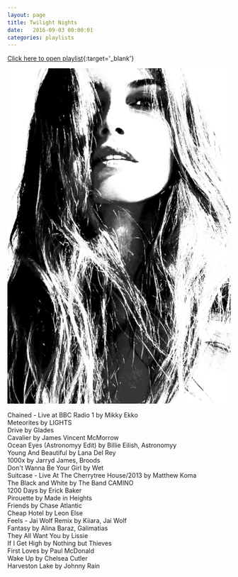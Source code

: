 ```yaml
---
layout: page
title: Twilight Nights
date:   2016-09-03 00:00:01
categories: playlists
---
```

[Click here to open playlist](/playlists/twilightnights){:target='\_blank'}

[![twilightnights][2]][1]

  [1]: /playlists/twilightnights
  [2]: /images/twilightnights.jpg

  Chained - Live at BBC Radio 1 by Mikky Ekko  
  Meteorites by LIGHTS  
  Drive by Glades  
  Cavalier by James Vincent McMorrow  
  Ocean Eyes (Astronomyy Edit) by Billie Eilish, Astronomyy  
  Young And Beautiful by Lana Del Rey  
  1000x by Jarryd James, Broods  
  Don't Wanna Be Your Girl by Wet  
  Suitcase - Live At The Cherrytree House/2013 by Matthew Koma  
  The Black and White by The Band CAMINO  
  1200 Days by Erick Baker  
  Pirouette by Made in Heights  
  Friends by Chase Atlantic  
  Cheap Hotel by Leon Else  
  Feels - Jai Wolf Remix by Kiiara, Jai Wolf  
  Fantasy by Alina Baraz, Galimatias  
  They All Want You by Lissie  
  If I Get High by Nothing but Thieves  
  First Loves by Paul McDonald  
  Wake Up by Chelsea Cutler  
  Harveston Lake by Johnny Rain  


